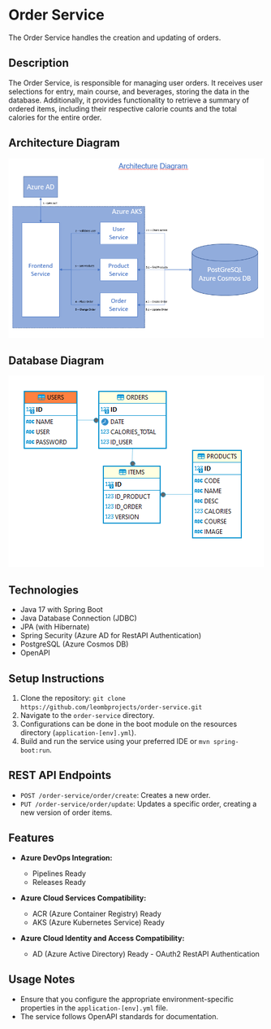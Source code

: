 # Order Service

The Order Service handles the creation and updating of orders.

## Description

The Order Service, is responsible for managing user orders. It receives user selections for entry, main course, and beverages, storing the data in the database. Additionally, it provides functionality to retrieve a summary of ordered items, including their respective calorie counts and the total calories for the entire order.

## Architecture Diagram

![img.png](architecture.png)

## Database Diagram

![img.png](database.png)

## Technologies

- Java 17 with Spring Boot
- Java Database Connection (JDBC)
- JPA (with Hibernate)
- Spring Security (Azure AD for RestAPI Authentication)
- PostgreSQL (Azure Cosmos DB)
- OpenAPI

## Setup Instructions

1. Clone the repository: `git clone https://github.com/leombprojects/order-service.git`
2. Navigate to the `order-service` directory.
3. Configurations can be done in the boot module on the resources directory (`application-[env].yml`).
4. Build and run the service using your preferred IDE or `mvn spring-boot:run`.

## REST API Endpoints

- `POST /order-service/order/create`: Creates a new order.
- `PUT /order-service/order/update`: Updates a specific order, creating a new version of order items.

## Features

- **Azure DevOps Integration:**
    - Pipelines Ready
    - Releases Ready

- **Azure Cloud Services Compatibility:**
    - ACR (Azure Container Registry) Ready
    - AKS (Azure Kubernetes Service) Ready

- **Azure Cloud Identity and Access Compatibility:**
    - AD (Azure Active Directory) Ready - OAuth2 RestAPI Authentication

## Usage Notes

- Ensure that you configure the appropriate environment-specific properties in the `application-[env].yml` file.
- The service follows OpenAPI standards for documentation.